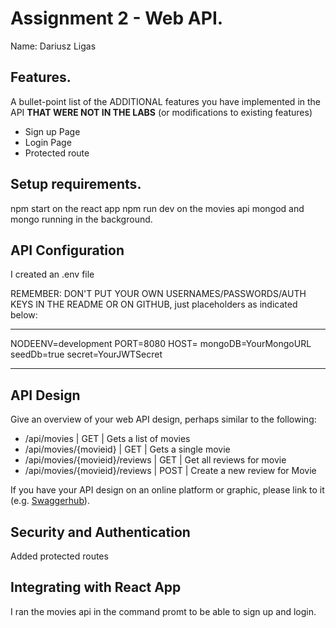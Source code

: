 # Assignment 2 - Web API.

Name: Dariusz Ligas

## Features.

A bullet-point list of the ADDITIONAL features you have implemented in the API **THAT WERE NOT IN THE LABS** (or modifications to existing features)

 + Sign up Page
 + Login Page
 + Protected route

## Setup requirements.

npm start on the react app
npm run dev on the movies api
mongod and mongo running in the background.

## API Configuration

I created an .env file

REMEMBER: DON'T PUT YOUR OWN USERNAMES/PASSWORDS/AUTH KEYS IN THE README OR ON GITHUB, just placeholders as indicated below:

______________________
NODEENV=development
PORT=8080
HOST=
mongoDB=YourMongoURL
seedDb=true
secret=YourJWTSecret
______________________

## API Design
Give an overview of your web API design, perhaps similar to the following: 

- /api/movies | GET | Gets a list of movies 
- /api/movies/{movieid} | GET | Gets a single movie 
- /api/movies/{movieid}/reviews | GET | Get all reviews for movie 
- /api/movies/{movieid}/reviews | POST | Create a new review for Movie 

If you have your API design on an online platform or graphic, please link to it (e.g. [Swaggerhub](https://app.swaggerhub.com/)).

## Security and Authentication

Added protected routes

## Integrating with React App

I ran the movies api in the command promt to be able to sign up and login. 
